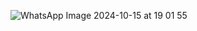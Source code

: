 ![WhatsApp Image 2024-10-15 at 19 01 55](https://github.com/user-attachments/assets/a4c465e0-969d-4fa1-b458-e5b6db35c3c2)



